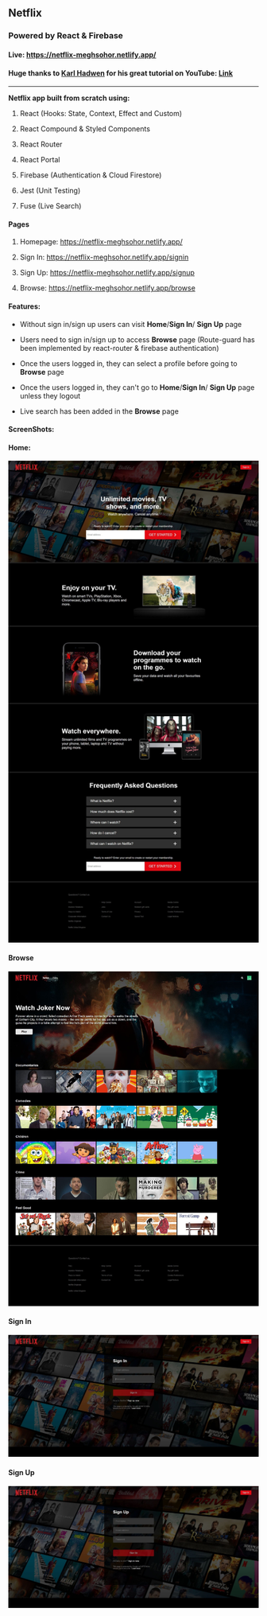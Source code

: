 
  

##  Netflix

  

###  Powered by React & Firebase

####  Live: https://netflix-meghsohor.netlify.app/

####  Huge thanks to [Karl Hadwen](https://github.com/karlhadwen) for his great tutorial on YouTube: [Link](https://www.youtube.com/watch?v=x_EEwGe-a9o)

<hr>

  

**Netflix app built from scratch using:**

  

1. React (Hooks: State, Context, Effect and Custom)

2. React Compound & Styled Components

3. React Router

4. React Portal

5. Firebase (Authentication & Cloud Firestore)

6. Jest (Unit Testing)

7. Fuse (Live Search)

  

####  Pages

  

1. Homepage: https://netflix-meghsohor.netlify.app/

2. Sign In: https://netflix-meghsohor.netlify.app/signin

3. Sign Up: https://netflix-meghsohor.netlify.app/signup

4. Browse: https://netflix-meghsohor.netlify.app/browse

  
  

####  Features:

  

- Without sign in/sign up users can visit **Home**/**Sign In**/ **Sign Up** page

- Users need to sign in/sign up to access **Browse** page (Route-guard has been implemented by react-router & firebase authentication)

- Once the users logged in, they can select a profile before going to **Browse** page

- Once the users logged in, they can't go to **Home**/**Sign In**/ **Sign Up** page unless they logout

- Live search has been added in the **Browse** page

  

####  ScreenShots:

  

####  Home:

![Netflix - homepage](https://raw.githubusercontent.com/meghsohor/netflix-react/master/public/images/screenshots/home.jpg)

  

####  Browse

![Netflix -Browse](https://raw.githubusercontent.com/meghsohor/netflix-react/master/public/images/screenshots/browse.jpg)

  

####  Sign In

![Netflix - Sign In](https://raw.githubusercontent.com/meghsohor/netflix-react/master/public/images/screenshots/signin.jpg)

  

####  Sign Up

![Netflix - Sign Up](https://raw.githubusercontent.com/meghsohor/netflix-react/master/public/images/screenshots/signup.jpg)